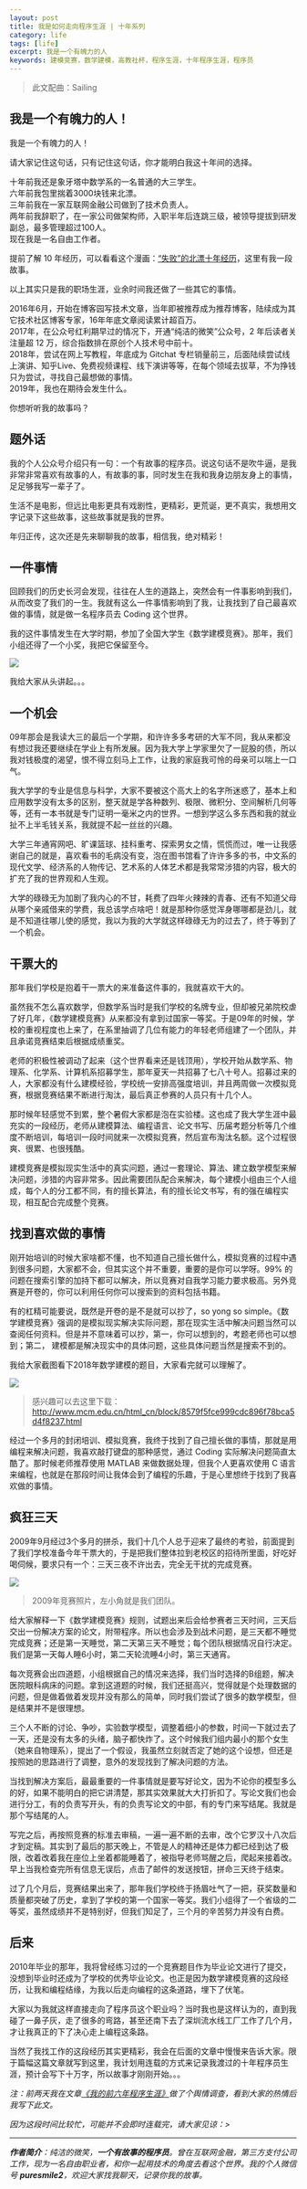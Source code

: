```yaml
---
layout: post
title: 我是如何走向程序生涯 | 十年系列
category: life
tags: [life]
excerpt: 我是一个有魄力的人
keywords: 建模竞赛，数学建模，高教社杯，程序生涯，十年程序生涯，程序员
---
```


> 此文配曲：Sailing

## 我是一个有魄力的人！

我是一个有魄力的人！

请大家记住这句话，只有记住这句话，你才能明白我这十年间的选择。

十年前我还是象牙塔中数学系的一名普通的大三学生。  
六年前我包里揣着3000块钱来北漂。  
三年前我在一家互联网金融公司做到了技术负责人。  
两年前我辞职了，在一家公司做架构师，入职半年后连跳三级，被领导提拔到研发副总，最多管理超过100人。  
现在我是一名自由工作者。

提前了解 10 年经历，可以看看这个漫画：[“失败”的北漂十年经历](https://mp.weixin.qq.com/s/-zhXIkyL2dSABxC3211QEQ)，这里有我一段故事。

以上其实只是我的职场生涯，业余时间我还做了一些其它的事情。

2016年6月，开始在博客园写技术文章，当年即被推荐成为推荐博客，陆续成为其它技术社区博客专家，16年年底文章阅读累计超百万。   
2017年，在公众号红利期早过的情况下，开通“纯洁的微笑”公众号，2 年后读者关注量超 12 万，综合指数排在原创个人技术号中前十。   
2018年，尝试在网上写教程，年底成为 Gitchat 专栏销量前三，后面陆续尝试线上演讲、知乎Live、免费视频课程、线下演讲等等，在每个领域去拔草，不为挣钱只为尝试，寻找自己最想做的事情。  
2019年，我也在期待会发生什么。

你想听听我的故事吗？

## 题外话

我的个人公众号介绍只有一句：一个有故事的程序员。说这句话不是吹牛逼，是我非常非常喜欢有故事的人，有故事的事，同时发生在我和我身边朋友身上的事情，足足够我写一辈子了。

生活不是电影，但远比电影更具有戏剧性，更精彩，更荒诞，更不真实，我想用文字记录下这些故事，这些故事就是我的世界。

年归正传，这次还是先来聊聊我的故事，相信我，绝对精彩！

## 一件事情

回顾我们的历史长河会发现，往往在人生的道路上，突然会有一件事影响到我们，从而改变了我们的一生。我就有这么一件事情影响到了我，让我找到了自己最喜欢做的事情，就是做一名程序员去 Coding 这个世界。

我的这件事情发生在大学时期，参加了全国大学生《数学建模竞赛》。那年，我们小组还得了一个小奖，我把它保留至今。

![](http://favorites.ren/assets/images/2019/life/jianmoshenger.png)

我给大家从头讲起。。。

## 一个机会

09年那会是我读大三的最后一个学期，和许许多多考研的大军不同，我从来都没有想过我还要继续在学业上有所发展。因为我大学上学家里欠了一屁股的债，所以我对钱极度的渴望，恨不得立刻马上工作，让我的家庭我可怜的母亲可以喘上一口气。

我大学学的专业是信息与科学，大家不要被这个高大上的名字所迷惑了，基本上和应用数学没有太多的区别，整天就是学各种数列、极限、微积分、空间解析几何等等，还有一本书就是专门证明一毫米之内的世界。一想到学这么多东西和我的就业扯不上半毛钱关系，我就提不起一丝丝的兴趣。

大学三年通宵网吧、旷课篮球、挂科重考、探索男女之情，慌慌而过，唯一让我感谢自己的就是，喜欢看书的毛病没有变，泡在图书馆看了许许多多的书，中文系的现代文学、经济系的人物传记、艺术系的人体艺术都是我常常涉猎的内容，极大的扩充了我的世界观和人生观。

大学的碌碌无为加剧了我内心的不甘，耗费了四年火辣辣的青春、还有不知道父母从哪个亲戚借来的学费，我总该学点啥吧！就是那种你感觉浑身哪哪都是劲儿，就是不知道往哪儿使的感觉，我以为我的大学就这样碌碌无为的过去了，终于等到了一个机会。

## 干票大的

那年我们学校是抱着干一票大的来准备这件事的，我就喜欢干大的。

虽然我不怎么喜欢数学，但数学系当时是我们学校的名牌专业，但却被兄弟院校虐了好几年，《数学建模竞赛》从来都没有拿到过国家一等奖。于是09年的时候，学校的重视程度也上来了，在系里抽调了几位有能力的年轻老师组建了一个团队，并且承诺竞赛结束后根据成绩重奖。

老师的积极性被调动了起来（这个世界看来还是钱顶用），学校开始从数学系、物理系、化学系、计算机系招募学生，那年夏天一共招募了七八十号人。招募过来的人，大家都没有什么建模经验，学校统一安排高强度培训，并且两周做一次模拟竞赛，根据竞赛结果不断进行淘汰，最后真正参赛的人员只有十几个人。

那时候年轻感觉不到累，整个暑假大家都是泡在实验楼。这也成了我大学生涯中最充实的一段经历，老师从建模算法、编程语言、论文书写、历届考题分析等几个维度不断培训，每培训一段时间就来一次模拟竞赛，然后宣布淘汰名额。这个过程很爽、很累、也很残酷。

建模竞赛是模拟现实生活中的真实问题，通过一套理论、算法、建立数学模型来解决问题，涉猎的内容非常多。因此需要团队配合来解决，每个建模小组由三个人组成，每个人的分工都不同，有的擅长算法，有的擅长论文书写，有的强在编程实现，相互配合完成整个竞赛。

## 找到喜欢做的事情

刚开始培训的时候大家啥都不懂，也不知道自己擅长做什么，模拟竞赛的过程中遇到很多问题，大家都不会，但其实这个并不重要，重要的是你可以学呀。99% 的问题在搜索引擎的加持下都可以解决，所以竞赛对自我学习能力要求极高。另外竞赛是开卷的，你可以利用任何你可以搜索到的资料包括书籍。

有的杠精可能要说，既然是开卷的是不是就可以抄了，so yong so simple。《数学建模竞赛》强调的是模拟现实解决实际问题，那在现实生活中解决问题当然可以查阅任何资料。但是并不意味着可以抄，第一，你可以想到的，考题老师也可以想到；第二， 建模都是解决现实中的具体问题，这些具体问题当然是搜索不到的。

我给大家截图看下2018年数学建模的题目，大家看完就可以理解了。

![](http://favorites.ren/assets/images/2019/life/jianmo2018.png)
>感兴趣可以去这里下载：http://www.mcm.edu.cn/html_cn/block/8579f5fce999cdc896f78bca5d4f8237.html

经过一个多月的封闭培训、模拟竞赛，我终于找到了自己擅长做的事情，那就是用编程来解决问题，我喜欢敲打键盘的那种感觉，通过 Coding 实际解决问题简直太酷了。那时候老师推荐使用 MATLAB 来做数据处理，但我个人更喜欢使用 C 语言来编程，也就是在那段时间让我体会到了编程的乐趣，于是心里想终于找到了我喜欢做的事情。

## 疯狂三天

2009年9月经过3个多月的拼杀，我们十几个人总于迎来了最终的考验，前面提到了我们学校准备今年干票大的，于是把我们整体拉到老校区的招待所里面，好吃好喝伺候，要求只有一个：三天三夜不许出去，完全无干扰的完成竞赛。

![](http://favorites.ren/assets/images/2017/life/jianmo.jpg)
>2009年竞赛照片，左小角就是我们团队。

给大家解释一下《数学建模竞赛》规则，试题出来后会给参赛者三天时间，三天后交出一份解决方案的论文，附带程序。所以也会涉及到战术问题，是三天都不睡觉完成竞赛；还是第一天睡觉，第二天第三天不睡觉；每个团队根据情况自行决定。我们是第一天每人睡6小时，第二天轮流睡4小时，第三天通宵。

每次竞赛会出四道题，小组根据自己的情况来选择，我们当时选择的B组题，解决医院眼科病床的问题。拿到这道题的时候，我们还挺高兴，觉得就是个处理数据的问题，但是做着做着发现并没有那么的简单，同时我们尝试了很多的数学模型，但是结果并不是很理想。

三个人不断的讨论、争吵，实验数学模型，调整着细小的参数，时间一下就过去了一天，还是没有太多的头绪，脑子都快炸了。这个时候我们组内最小的那个女生（她来自物理系），提出了一个假设，我虽然立刻就否定了她的这个设想，但还是按照她的思路进行了调整，意外的发现找到了解决问题的方法。

当找到解决方案后，最最重要的一件事情就是要写好论文，因为不论你的模型多么的好，如果不能明白的把它讲清楚，那其实效果就大大打折扣了。写论文我们也会进行分工，有的负责写开头，有的负责写论文的中部，有的专门来写结尾。我就是那个写结尾的人。

写完之后，再按照竞赛的标准去审稿，一遍一遍不断的去审，改个它罗汉十八次后才到定稿。其实到了最后的那天晚上，不管是人的精神还是体力都已经到达了极限，改着改着我在座位上坐着都能睡着了，被指导老师骂醒之后，爬起来接着改。早上当我检查完所有信息无误后，点击了邮件的发送按钮，拼命三天终于结束。

过了几个月后，竞赛结果出来了，那年我们学校终于扬眉吐气了一把，获奖数量和质量都突破了历史，拿到了学校的第一个国家一等奖。我们小组得了一个省级的二等奖，虽然成绩并不是特别好，但我们知足了，三个月的辛苦努力并没有白费。


## 后来

2010年毕业的那年，我将曾经练习过的一个竞赛题目作为毕业论文进行了提交，没想到毕业时还成为了学校的优秀毕业论文。也正是因为数学建模竞赛的这段经历，让我和编程结缘，为我以后走向编程的这条道路，埋下了伏笔。

大家以为我就这样直接走向了程序员这个职业吗？当时我也是这样认为的，直到我碰了一鼻子灰，走了很多的弯路，甚至还南下去了深圳流水线工厂工作了几个月，才让我真正的下了决心走上编程这条路。

当然了我找工作的这段经历其实更精彩，我会在后面的文章中慢慢来告诉大家。限于篇幅这篇文章就写到这里，我计划用连载的方式来记录我渡过的十年程序员生涯，预计会写下十万字，所以故事才刚刚开始。。。

*注：前两天我在文章[《我的前六年程序生涯》](https://mp.weixin.qq.com/s/euFfCBObzh_eJhTQXOFOsw)做了个舆情调查，看到大家的热情后我写下此文。*

*因为这段时间比较忙，可能并不会即时连载完，请大家见谅：>*

---

***作者简介**：纯洁的微笑，**一个有故事的程序员**。曾在互联网金融，第三方支付公司工作，现为一名自由职业者，和你一起用技术的角度去看这个世界。我的个人微信号 **puresmile2**，欢迎大家找我聊天，记录你我的故事。*